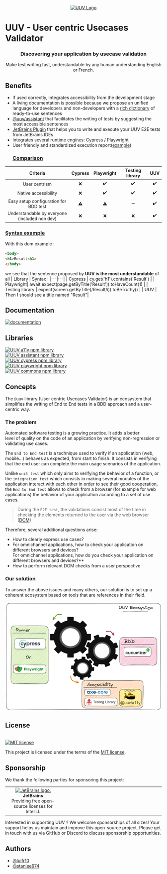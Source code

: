 <p align="center">  
<a href="https://e2e-test-quest.github.io/uuv/">  
<picture>  
<img alt="UUV Logo" src="https://e2e-test-quest.github.io/uuv/img/uuv.png">  
</picture>  
</a>  
</p>  

# UUV - User centric Usecases Validator
<h3 align="center">  
Discovering your application by usecase validation  
</h3>  

<p align="center">  
Make test writing fast, understandable by any human understanding English or French.  
</p>  

## Benefits
- If used correctly, integrates accessibility from the development stage
- A living documentation is possible because we propose an unified language for developers and non-developers with a [rich dictionary](https://e2e-test-quest.github.io/uuv/docs/category/step-definition) of ready-to-use sentences
- [@uuv/assistant](https://e2e-test-quest.github.io/uuv/docs/tools/uuv-assistant) that facilitates the writing of tests by suggesting the most accessible sentences
- [JetBrains Plugin](https://e2e-test-quest.github.io/uuv/docs/tools/uuv-jetbrains-plugin) that helps you to write and execute your UUV E2E tests from JetBrains IDEs
- Integrates several runtime engines: Cypress / Playwright
- User friendly and standardized execution report([example](https://e2e-test-quest.github.io/kata-e2e-uuv/06-go-further/))
  ### <u>Comparison</u>
| Criteria | Cypress | Playwright | Testing library | UUV |  
|:-: |:-: |:-: |:-: |:-: |  
| User centrism | :x: | :heavy_check_mark: | :heavy_check_mark: | :heavy_check_mark: |  
| Native accessibility | :x: | :heavy_check_mark: | :heavy_check_mark: | :heavy_check_mark: |  
| Easy setup configuration for BDD test | :warning: | :warning: | :heavy_minus_sign: | :heavy_check_mark: |  
| Understandable by everyone <br> (included non dev) | :x: | :x: | :x: | :heavy_check_mark: |  

### <u>Syntax example</u>
With this dom example :
  ```html
  <body>
  <h1>Result<h1>
  </body>
```
we see that the sentence proposed by **UUV is the most understandable** of all
| Library | Syntax |
|:--|:--|
| Cypress  | cy.get('h1').contains('Result') |
| Playwright| await expect(page.getByTitle('Result')).toHaveCount(1) |
| Testing library  | expect(screen.getByTitle(/Result/i)).toBeTruthy() |
| UUV | Then I should see a title named "Result"|

## Documentation
<a href="https://e2e-test-quest.github.io/uuv/"><img src="https://img.shields.io/badge/documentation-black?&style=for-the-badge&logo=github&logoColor=white" alt="documentation"/></a>

## Libraries
<a href="https://www.npmjs.com/package/@uuv/a11y"><img src="https://img.shields.io/badge/@uuv/a11y-uuv library to perform a11y checks-brown?logo=npm" alt="UUV a11y npm library"/></a>  
<a href="https://www.npmjs.com/package/@uuv/assistant"><img src="https://img.shields.io/badge/@uuv/assistant-Help module that generates the most accessible sentences based on a DOM element selection-yellow?logo=npm" alt="UUV assistant npm library"/></a>  
<a href="https://www.npmjs.com/package/@uuv/cypress"><img src="https://img.shields.io/badge/@uuv/cypress-Cypress engine to run uuv test-04C38E?logo=npm" alt="UUV cypress npm library"/></a>  
<a href="https://www.npmjs.com/package/@uuv/playwright"><img src="https://img.shields.io/badge/@uuv/playwright-Playwright engine to run uuv test-1dbb68?logo=npm" alt="UUV playwright npm library"/></a>  
<a href="https://www.npmjs.com/package/@uuv/runner-commons"><img src="https://img.shields.io/badge/@uuv/commons-shared library to use uuv-blue?logo=npm" alt="UUV commons npm library"/></a>

## Concepts

The `@uuv` library (User centric Usecases Validator) is an ecosystem that simplifies the writing of End to End tests in a BDD approach and a user-centric way.

### The problem

Automated software testing is a growing practice. It adds a better  
level of quality on the code of an application by verifying non-regression or validating use cases.


The `End to End test` is a technique used to verify if an application (web,  
mobile...) behaves as expected, from start to finish. It consists in verifying that the end user can complete the main usage scenarios of the application.

Unlike `unit test` which only aims to verifying the behavior of a function, or  
the `integration test` which consists in making several modules of the application interact with each other in order to see their good cooperation, the `End to End test` allows to check from a browser (for example for web applications) the behavior of your application according to a set of use cases.

> During the `E2E test`, the validations consist most of the time in checking the elements returned to the user via the web browser ([DOM](https://developer.mozilla.org/fr/docs/Web/API/Document_Object_Model))

Therefore, several additional questions arise:

- How to clearly express use cases?
- For omnichannel applications, how to check your application on different browsers and devices?  
  For omnichannel applications, how do you check your application on different browsers and devices?**
- How to perform relevant DOM checks from a user perspective

### Our solution

To answer the above issues and many others, our solution is to set up a coherent ecosystem based on tools that are references in their field.

![Ecosystème UUV](./packages/docs/static/img/docs/ecosystem-uuv.png)


## License

[<a href="https://github.com/e2e-test-quest/uuv/blob/main/LICENSE">  
<img src="https://img.shields.io/badge/license-MIT-blue" alt="MIT license"/>  
</a>](https://spdx.org/licenses/MIT.html)

This project is licensed under the terms of the [MIT license](https://github.com/e2e-test-quest/uuv/blob/main/LICENSE).

## Sponsorship
We thank the following parties for sponsoring this project:

<table>
  <tr>
    <td align="center" width="200px">
      <a href="https://www.jetbrains.com/">
        <img src="https://resources.jetbrains.com/storage/products/company/brand/logos/jetbrains.png" alt="JetBrains logo.">
      </a>
      <br>
      <strong>JetBrains</strong>
      <br>
      Providing free open-source licenses for IntelliJ.
    </td>
    <td align="center" width="200px">
      <!-- Placeholder for future sponsor -->
    </td>
    <td align="center" width="200px">
      <!-- Placeholder for future sponsor -->
    </td>
  </tr>
</table>

Interested in supporting UUV ? We welcome sponsorships of all sizes! Your support helps us maintain and improve this open-source project. Please get in touch with us via GitHub or Discord to discuss sponsorship opportunities.

## Authors

- [@luifr10](https://github.com/luifr10)
- [@stanlee974](https://github.com/stanlee974)
